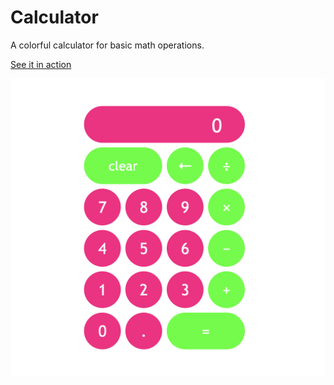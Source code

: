 # Calculator

A colorful calculator for basic math operations.

[See it in action](https://carinagrode.github.io/calculator/)

![Screenshot of a calculator app with pink and green buttons.](img/calculator.png)